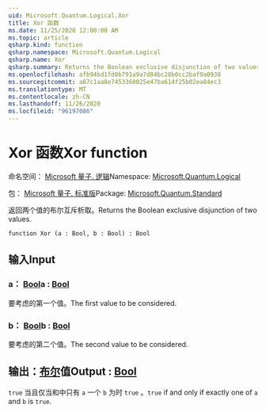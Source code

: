 ```yaml
---
uid: Microsoft.Quantum.Logical.Xor
title: Xor 函数
ms.date: 11/25/2020 12:00:00 AM
ms.topic: article
qsharp.kind: function
qsharp.namespace: Microsoft.Quantum.Logical
qsharp.name: Xor
qsharp.summary: Returns the Boolean exclusive disjunction of two values.
ms.openlocfilehash: afb94bd1fd0b791a9a7d84bc28b0cc2baf9a0938
ms.sourcegitcommit: a87c1aa8e7453360025e47ba614f25b02ea84ec3
ms.translationtype: MT
ms.contentlocale: zh-CN
ms.lasthandoff: 11/26/2020
ms.locfileid: "96197086"
---
```

# <a name="xor-function"></a><span data-ttu-id="e7184-102">Xor 函数</span><span class="sxs-lookup"><span data-stu-id="e7184-102">Xor function</span></span>

<span data-ttu-id="e7184-103">命名空间： [Microsoft 量子. 逻辑](xref:Microsoft.Quantum.Logical)</span><span class="sxs-lookup"><span data-stu-id="e7184-103">Namespace: [Microsoft.Quantum.Logical](xref:Microsoft.Quantum.Logical)</span></span>

<span data-ttu-id="e7184-104">包： [Microsoft 量子. 标准版](https://nuget.org/packages/Microsoft.Quantum.Standard)</span><span class="sxs-lookup"><span data-stu-id="e7184-104">Package: [Microsoft.Quantum.Standard](https://nuget.org/packages/Microsoft.Quantum.Standard)</span></span>


<span data-ttu-id="e7184-105">返回两个值的布尔互斥析取。</span><span class="sxs-lookup"><span data-stu-id="e7184-105">Returns the Boolean exclusive disjunction of two values.</span></span>

```qsharp
function Xor (a : Bool, b : Bool) : Bool
```


## <a name="input"></a><span data-ttu-id="e7184-106">输入</span><span class="sxs-lookup"><span data-stu-id="e7184-106">Input</span></span>

### <a name="a--bool"></a><span data-ttu-id="e7184-107">a： [Bool](xref:microsoft.quantum.lang-ref.bool)</span><span class="sxs-lookup"><span data-stu-id="e7184-107">a : [Bool](xref:microsoft.quantum.lang-ref.bool)</span></span>

<span data-ttu-id="e7184-108">要考虑的第一个值。</span><span class="sxs-lookup"><span data-stu-id="e7184-108">The first value to be considered.</span></span>


### <a name="b--bool"></a><span data-ttu-id="e7184-109">b： [Bool](xref:microsoft.quantum.lang-ref.bool)</span><span class="sxs-lookup"><span data-stu-id="e7184-109">b : [Bool](xref:microsoft.quantum.lang-ref.bool)</span></span>

<span data-ttu-id="e7184-110">要考虑的第二个值。</span><span class="sxs-lookup"><span data-stu-id="e7184-110">The second value to be considered.</span></span>



## <a name="output--bool"></a><span data-ttu-id="e7184-111">输出：[布尔](xref:microsoft.quantum.lang-ref.bool)值</span><span class="sxs-lookup"><span data-stu-id="e7184-111">Output : [Bool](xref:microsoft.quantum.lang-ref.bool)</span></span>

<span data-ttu-id="e7184-112">`true` 当且仅当和中只有 `a` 一个 `b` 为时 `true` 。</span><span class="sxs-lookup"><span data-stu-id="e7184-112">`true` if and only if exactly one of `a` and `b` is `true`.</span></span>